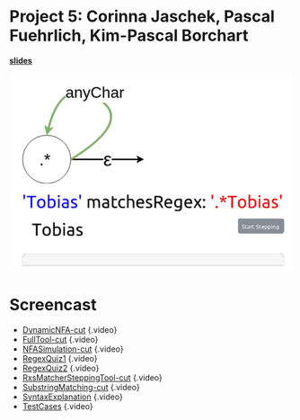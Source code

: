 # Project 5: Corinna Jaschek, Pascal Fuehrlich, Kim-Pascal Borchart

[**slides**](presentation.pdf)

![](screenshot.png)

# Screencast

- [DynamicNFA-cut](DynamicNFA-cut.mp4) {.video}
- [FullTool-cut](FullTool-cut.mp4) {.video}
- [NFASimulation-cut](NFASimulation-cut.mp4) {.video}
- [RegexQuiz1](RegexQuiz1.mp4) {.video}
- [RegexQuiz2](RegexQuiz2.mp4) {.video}
- [RxsMatcherSteppingTool-cut](RxsMatcherSteppingTool-cut.mp4) {.video}
- [SubstringMatching-cut](SubstringMatching-cut.mp4) {.video}
- [SyntaxExplanation](SyntaxExplanation.mp4) {.video}
- [TestCases](TestCases.mp4) {.video}


<script>
var base = lively.query(this, "lively-container").getURL().toString().replace(/[^\/]*$/,"");
var videoPlayer;

(async () => {
  for(let ea of this.parentElement.querySelectorAll(".video")) {
    let link = ea.querySelector("a")
    if (!link) continue;
    let file = link.getAttribute("href");
    lively.removeEventListener("lively", link)
    lively.addEventListener("lively", link, "click", evt => {
      evt.preventDefault()
      evt.stopPropagation()
      
      videoPlayer && videoPlayer.remove()
      videoPlayer = <div id="videoplayer"><video width="640" height="480" controls><source src={base + file} type="video/mp4"></source></video></div>
      videoPlayer.querySelector("video").play()
      ea.appendChild(videoPlayer)
      
      return true
    })
    // ea.appendChild(<ul><li></ul>)
  }
})()
</script>